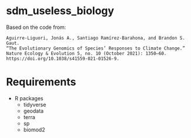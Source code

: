 # sdm_useless_biology

Based on the code from:

    Aguirre-Liguori, Jonás A., Santiago Ramírez-Barahona, and Brandon S. Gaut. 
    “The Evolutionary Genomics of Species’ Responses to Climate Change.” 
    Nature Ecology & Evolution 5, no. 10 (October 2021): 1350–60.
    https://doi.org/10.1038/s41559-021-01526-9.


# Requirements

- R packages
  * tidyverse
  * geodata
  * terra
  * sp
  * biomod2
